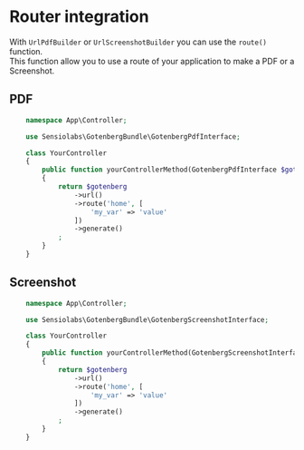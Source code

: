 # Router integration

With `UrlPdfBuilder` or `UrlScreenshotBuilder` you can use the `route()` function.  
This function allow you to use a route of your application to make a PDF or a Screenshot.

## PDF

````php
    namespace App\Controller;

    use Sensiolabs\GotenbergBundle\GotenbergPdfInterface;

    class YourController
    {
        public function yourControllerMethod(GotenbergPdfInterface $gotenberg): Response
        {
            return $gotenberg
                ->url()
                ->route('home', [
                    'my_var' => 'value'
                ])
                ->generate()
            ;
        }
    }
````

## Screenshot

````php
    namespace App\Controller;

    use Sensiolabs\GotenbergBundle\GotenbergScreenshotInterface;

    class YourController
    {
        public function yourControllerMethod(GotenbergScreenshotInterface $gotenberg): Response
        {
            return $gotenberg
                ->url()
                ->route('home', [
                    'my_var' => 'value'
                ])
                ->generate()
            ;
        }
    }
````
